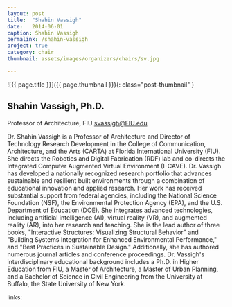 ```yaml
---
layout: post
title:  "Shahin Vassigh"
date:   2014-06-01
caption: Shahin Vassigh
permalink: /shahin-vassigh
project: true
category: chair
thumbnail: assets/images/organizers/chairs/sv.jpg

---
```

![{{ page.title }}]({{ page.thumbnail }}){: class="post-thumbnail" }

## Shahin Vassigh, Ph.D.
Professor of Architecture, FIU
svassigh@FIU.edu


Dr. Shahin Vassigh is a Professor of Architecture and Director of Technology Research Development in the College of Communication, Architecture, and the Arts (CARTA) at Florida International University (FIU). She directs the Robotics and Digital Fabrication (RDF) lab and co-directs the Integrated Computer Augmented Virtual Environment (I-CAVE). Dr. Vassigh has developed a nationally recognized research portfolio that advances sustainable and resilient built environments through a combination of educational innovation and applied research. Her work has received substantial support from federal agencies, including the National Science Foundation (NSF), the Environmental Protection Agency (EPA), and the U.S. Department of Education (DOE). She integrates advanced technologies, including artificial intelligence (AI), virtual reality (VR), and augmented reality (AR), into her research and teaching. She is the lead author of three books, "Interactive Structures: Visualizing Structural Behavior" and "Building Systems Integration for Enhanced Environmental Performance," and "Best Practices in Sustainable Design." Additionally, she has authored numerous journal articles and conference proceedings. Dr. Vassigh's interdisciplinary educational background includes a Ph.D. in Higher Education from FIU, a Master of Architecture, a Master of Urban Planning, and a Bachelor of Science in Civil Engineering from the University at Buffalo, the State University of New York.

links:
